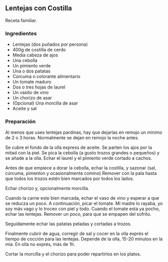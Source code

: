 ## Lentejas con Costilla

Receta familiar.

### Ingredientes

- Lentejas (dos puñados por persona)
- 400g de costilla de cerdo
- Media cabeza de ajos
- Una cebolla
- Un pimiento verde
- Una o dos patatas
- Cúrcuma o colorante alimentario
- Un tomate maduro
- Dos o tres hojas de laurel
- Un vasito de vino
- Un chorizo de asar
- (Opcional) Una morcilla de asar
- Aceite y sal

### Preparación

Al menos que uses lentejas pardinas,
hay que dejarlas en remojo un mínimo de 2 o 3 horas.
Normalmente se dejan en remojo la noche antes.

Se cubre el fondo de la olla express de aceite.
Se parten los ajos por la mitad con la piel.
Se pica la cebolla (a gusto trozos grandes o pequeños)
y se añade a la olla.
Echar el laurel y el pimiento verde cortado a cachos.

Antes de que empiece a dorar la cebolla,
echar la costilla, y sazonar
(sal, cúrcuma, pimenton y ocasionalmente comino)
Remover con la pala
hasta que todos los trozos estén bien marcados por todos los lados.

Echar chorizo y, opcionalmente morcilla.

Cuando la carne este bien marcada,
echar el vaso de vino y esperar a que se reducza un poco.
A continuación, picar el tomate.
Mi madre lo rayaba, yo soy más vago y lo troceo con piel y todo.
Cuando el tomate esta ya pocho, echar las lentejas.
Remover un poco, para que se empapen del sofrito.

Seguidamente echar las patatas peladas y cortadas a trozos.

Finalmente cubrir de agua, corregir de sal
y cocer en la olla exprés el tiempo de cocción para las lentejas.
Depende de la olla, 15-20 minutos en la mía.
En olla no exprés, más de 1h.

Cortar la morcilla y el chorizo para poder repartirlos
en los platos.




